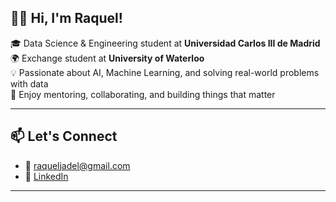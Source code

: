 ## 👋🏻 Hi, I'm Raquel!

🎓 Data Science & Engineering student at **Universidad Carlos III de Madrid**  
🌍 Exchange student at **University of Waterloo**  
💡 Passionate about AI, Machine Learning, and solving real-world problems with data  
🤝 Enjoy mentoring, collaborating, and building things that matter  

---

## 📫 Let's Connect

- 📧 [raqueljadel@gmail.com](mailto:your.email@example.com)  
- 💼 [LinkedIn](https://www.linkedin.com/in/raquel-jaen-delgado)  
---



